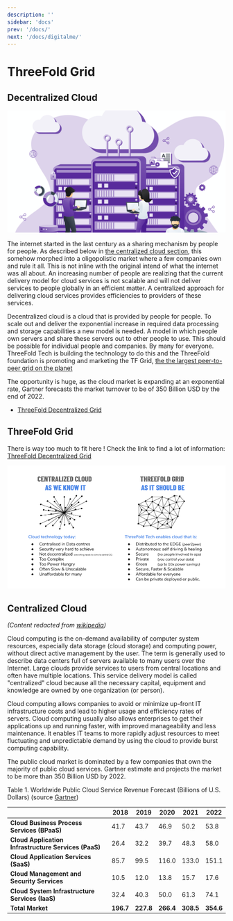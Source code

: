 ```yaml
---
description: ''
sidebar: 'docs'
prev: '/docs/'
next: '/docs/digitalme/'
---
```


# ThreeFold Grid 

## Decentralized Cloud

![](./img/cloud2.png)


The internet started in the last century as a sharing mechanism by people for people.  As described below in [the centralized cloud section](#centralized-cloud), this somehow morphed into a oligopolistic market where a few companies own and rule it all.  This is not inline with the original intend of what the internet was all about.  An increasing number of people are realizing that the current delivery model for cloud services is not scalable and will not deliver services to people globally in an efficient matter.  A centralized approach for delivering cloud services provides efficiencies to providers of these services.

Decentralized cloud is a cloud that is provided by people for people.  To scale out and deliver the exponential increase in required data processing and storage capabilities a new model is needed.  A model in which people own servers and share these servers out to other people to use.  This should be possible for individual people and companies.  By many for everyone.  ThreeFold Tech is building the technology to do this and the ThreeFold foundation is promoting and marketing the TF Grid, [the the largest peer-to-peer grid on the planet](https://threefold.io/)

The opportunity is huge, as the cloud market is expanding at an exponential rate, Gartner forecasts the market turnover to be of 350 Billion USD by the end of 2022.

- [ThreeFold Decentralized Grid](threefold.md)
## ThreeFold Grid 

There is way too much to fit here ! Check the link to find a lot of information: [ThreeFold Decentralized Grid](https://cloud.threefold.io)

![](./img/cloud_comparison.png)

## Centralized Cloud

_(Content redacted from [wikipedia](https://en.wikipedia.org/wiki/Cloud_computing))_

Cloud computing is the on-demand availability of computer system resources, especially data storage (cloud storage) and computing power, without direct active management by the user. The term is generally used to describe data centers full of servers available to many users over the Internet. Large clouds provide services to users from central locations and often have multiple locations. This service delivery model is called "centralized" cloud because all the necessary capital, equipment and knowledge are owned by one organization (or person). 

Cloud computing allows companies to avoid or minimize up-front IT infrastructure costs and lead to higher usage and efficiency rates of servers. Cloud computing usually also allows enterprises to get their applications up and running faster, with improved manageability and less maintenance. It enables IT teams to more rapidly adjust resources to meet fluctuating and unpredictable demand by using the cloud to provide burst computing capability.

The public cloud market is dominated by a few companies that own the majority of public cloud services.  Gartner estimate and projects the market to be more than 350 Billion USD by 2022.

 Table 1. Worldwide Public Cloud Service Revenue Forecast (Billions of U.S. Dollars) (source [Gartner](https://www.gartner.com/en/newsroom/press-releases/2019-11-13-gartner-forecasts-worldwide-public-cloud-revenue-to-grow-17-percent-in-2020))
	

|    | **2018** | **2019** | **2020** | **2021** | **2022** |
| ---| --- | ---- | ---- | ---- | ---- |
| **Cloud Business Process Services (BPaaS)** | 41.7 | 43.7 | 46.9 | 50.2 | 53.8 |
| **Cloud Application Infrastructure Services (PaaS)** | 26.4 | 32.2 | 39.7 | 48.3 | 58.0 | 
| **Cloud Application Services (SaaS)** | 85.7 | 99.5 | 116.0 | 133.0 | 151.1 |
| **Cloud Management and Security Services** | 10.5 | 12.0 | 13.8 | 15.7 | 17.6 |
| **Cloud System Infrastructure Services (IaaS)** |32.4 | 40.3 | 50.0 | 61.3 | 74.1 |
| **Total Market** | **196.7** | **227.8** | **266.4** | **308.5** | **354.6** | 


<!--

# ThreeFold Grid 


![](./img/cloud2.png)

## Too much to fit here ! Why not see the link below ?

- [ThreeFold Decentralized Grid](https://cloud.threefold.io)

-->